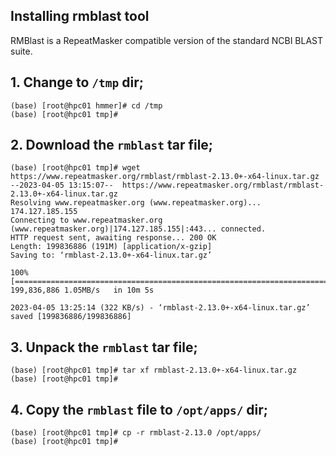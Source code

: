 ## Installing rmblast tool

RMBlast is a RepeatMasker compatible version of the standard NCBI BLAST suite. 

## 1. Change to `/tmp` dir;

```
(base) [root@hpc01 hmmer]# cd /tmp
(base) [root@hpc01 tmp]# 
```

## 2. Download the `rmblast` tar file;

```
(base) [root@hpc01 tmp]# wget https://www.repeatmasker.org/rmblast/rmblast-2.13.0+-x64-linux.tar.gz
--2023-04-05 13:15:07--  https://www.repeatmasker.org/rmblast/rmblast-2.13.0+-x64-linux.tar.gz
Resolving www.repeatmasker.org (www.repeatmasker.org)... 174.127.185.155
Connecting to www.repeatmasker.org (www.repeatmasker.org)|174.127.185.155|:443... connected.
HTTP request sent, awaiting response... 200 OK
Length: 199836886 (191M) [application/x-gzip]
Saving to: ‘rmblast-2.13.0+-x64-linux.tar.gz’

100%[=============================================================================================>] 199,836,886 1.05MB/s   in 10m 5s 

2023-04-05 13:25:14 (322 KB/s) - ‘rmblast-2.13.0+-x64-linux.tar.gz’ saved [199836886/199836886]

```

## 3. Unpack the `rmblast` tar file;

```
(base) [root@hpc01 tmp]# tar xf rmblast-2.13.0+-x64-linux.tar.gz
(base) [root@hpc01 tmp]# 
```

## 4. Copy the `rmblast` file to `/opt/apps/` dir;

```
(base) [root@hpc01 tmp]# cp -r rmblast-2.13.0 /opt/apps/
(base) [root@hpc01 tmp]#
```
